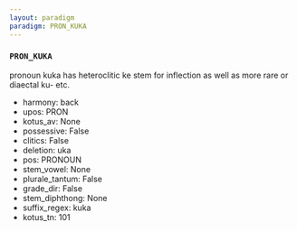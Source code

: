 ```yaml
---
layout: paradigm
paradigm: PRON_KUKA
---
```

### ` PRON_KUKA `

pronoun kuka has heteroclitic ke stem for inflection as well as more rare or diaectal ku- etc.
* harmony: back
* upos: PRON
* kotus_av: None
* possessive: False
* clitics: False
* deletion: uka
* pos: PRONOUN
* stem_vowel: None
* plurale_tantum: False
* grade_dir: False
* stem_diphthong: None
* suffix_regex: kuka
* kotus_tn: 101
